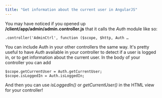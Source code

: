 ```yaml
---
title: "Get information about the current user in AngularJS"
---
```


You may have noticed if you opened up **/client/app/admin/admin.controller.js** that it calls the _Auth_ module like so:

    .controller('AdminCtrl', function ($scope, $http, Auth …

You can include Auth in your other controllers the same way. It's pretty useful to have _Auth_ available in your controller to detect if a user is logged in, or to get information about the current user. In the body of your controller you can add

    $scope.getCurrentUser = Auth.getCurrentUser;
    $scope.isLoggedIn = Auth.isLoggedIn;

And then you can use _isLoggedIn()_ or _getCurrentUser()_ in the HTML view for your controller!

